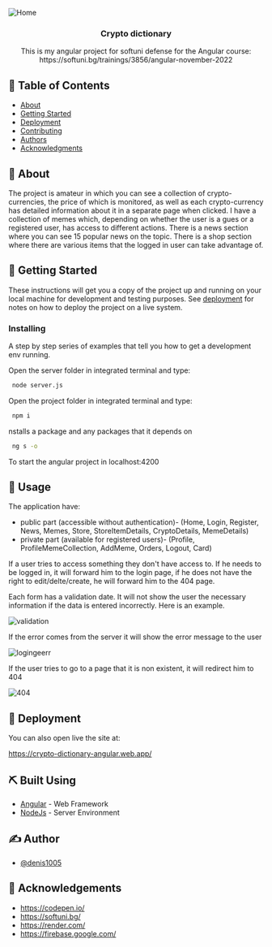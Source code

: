 <p align="center">

  ![Home](https://user-images.githubusercontent.com/19151979/208242678-b31aba2f-0cea-4bbd-9686-6a9d560b941d.PNG)
</p>

<h3 align="center">Crypto dictionary</h3>



<p align="center"> 
This is my angular project for softuni defense for the Angular  course: 
https://softuni.bg/trainings/3856/angular-november-2022
</p>

## 📝 Table of Contents
- [About](#about)
- [Getting Started](#getting_started)
- [Deployment](#deployment)
- [Contributing](../CONTRIBUTING.md)
- [Authors](#authors)
- [Acknowledgments](#acknowledgement)

## 🧐 About <a name = "about"></a>
The project is amateur in which you can see a collection of crypto-currencies, the price of which is monitored, as well as each crypto-currency has detailed information about it in a separate page when clicked. I have a collection of memes which, depending on whether the user is a gues or a registered user, has access to different actions. There is a news section where you can see 15 popular news on the topic. There is a shop section where there are various items that the logged in user can take advantage of.

## 🏁 Getting Started <a name = "getting_started"></a>
These instructions will get you a copy of the project up and running on your local machine for development and testing purposes. See [deployment](#deployment) for notes on how to deploy the project on a live system.


### Installing
A step by step series of examples that tell you how to get a development env running.

Open the server folder  in integrated terminal 
and type:

```bash
 node server.js
```

Open the project folder in integrated terminal 
and type:

```bash
 npm i
```

nstalls a package and any packages that it depends on


```bash
 ng s -o
```


To start the angular project in localhost:4200

## 🎈 Usage <a name="usage"></a>

The application have:

  -	public part (accessible without authentication)- (Home, Login, Register, News, Memes, Store, StoreItemDetails, CryptoDetails, MemeDetails)
  -	private part (available for registered users)- (Profile, ProfileMemeCollection, AddMeme, Orders, Logout, Card)

If a user tries to access something they don't have access to. If he needs to be logged in, it will forward him to the login page, if he does not have the right to edit/delte/create, he will forward him to the 404 page.


Each form has a validation date. 
It will not show the user the necessary information if the data is entered incorrectly. Here is an example.

![validation](https://user-images.githubusercontent.com/19151979/208244998-dad4561d-b00b-4b30-9c74-9b4a609993d7.PNG)

If the error comes from the server it will show the error message to the user


![logingeerr](https://user-images.githubusercontent.com/19151979/208245058-652cb5bb-2ced-4831-9b61-bd0d4c885dc6.PNG)


If the user tries to go to a page that it is non existent, it will redirect him to 404

![404](https://user-images.githubusercontent.com/19151979/208245148-41913403-3765-48b3-b306-21de51894f07.PNG)



## 🚀 Deployment <a name = "deployment"></a>

You can also open live the site at:

https://crypto-dictionary-angular.web.app/

## ⛏️ Built Using <a name = "built_using"></a>
- [Angular](https://vuejs.org/) - Web Framework
- [NodeJs](https://github.com/softuni-practice-server/softuni-practice-server) - Server Environment


## ✍️ Author <a name = "authors"></a>
- [@denis1005](https://github.com/denis1005) 

## 🎉 Acknowledgements <a name = "acknowledgement"></a>
- https://codepen.io/
- https://softuni.bg/
- https://render.com/
- https://firebase.google.com/ 


